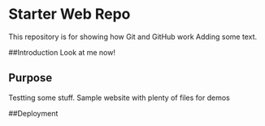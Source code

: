 # Starter Web Repo

This repository is for showing how Git and GitHub work
Adding some text.

##Introduction
Look at me now!

## Purpose
Testting some stuff.
Sample website with plenty of files for demos

##Deployment